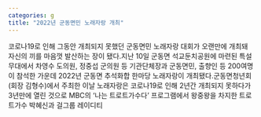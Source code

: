```yaml
---
categories: g
title: "2022년 군동면민 노래자랑 개최"
---
```

코로나19로 인해 그동안 개최되지 못했던 군동면민 노래자랑 대회가 오랜만에 개최돼 자신의 끼를 마음껏 발산하는 장이 됐다.지난 10일 군동면 석교둔치공원에 마련된 특설무대에서 차영수 도의원, 정중섭 군의원 등 기관단체장과 군동면민, 출향인 등 200여명이 참석한 가운데 2022년 군동면 추석화합 한마당 노래자랑이 개최됐다.군동면청년회(회장 김형수)에서 주최한 이날 노래자랑은 코로나19로 인해 2년간 개최되지 못하다가 3년만에 열린 것으로 MBC의 ‘나는 트로트가수다’ 프로그램에서 왕중왕을 차지한 트로트가수 박혜신과 걸그룹 레이디티